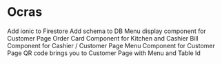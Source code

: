 # Ocras

Add ionic to Firestore
Add schema to DB
Menu display component for Customer Page
Order Card Component for Kitchen and Cashier
Bill Component for Cashier / Customer Page
Menu Component for Customer Page
QR code brings you to Customer Page with Menu and Table Id
